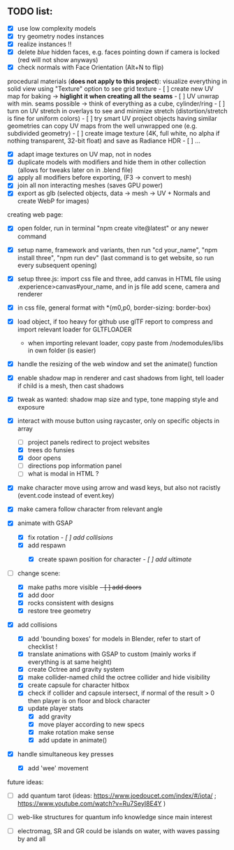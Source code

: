 ## TODO list:

- [x] use low complexity models
- [x] try geometry nodes instances
- [x] realize instances !!
- [x] delete *blue* hidden faces, e.g. faces pointing down if camera is locked (red will not show anyways)
- [x] check normals with Face Orientation (Alt+N to flip)

procedural materials (**does not apply to this project**):
visualize everything in solid view using "Texture" option to see grid texture
    - [ ] create new UV map for baking -> **higlight it when creating all the seams**
    - [ ] UV unwrap with min. seams possible -> think of everything as a cube, cylinder/ring
    - [ ] turn on UV stretch in overlays to see and minimize stretch (distortion/stretch is fine for uniform colors)
    - [ ] try smart UV project 
objects having similar geometries can copy UV maps from the well unwrapped one (e.g. subdivided geometry)
    - [ ] create image texture (4K, full white, no alpha if nothing transparent, 32-bit float) and save as Radiance HDR
    - [ ] ...


- [x] adapt image textures on UV map, not in nodes 
- [x] duplicate models with modifiers and hide them in other collection (allows for tweaks later on in .blend file)
- [x] apply all modifiers before exporting, (F3 -> convert to mesh)  
- [x] join all non interacting meshes (saves GPU power)
- [x] export as glb (selected objects, data -> mesh -> UV + Normals and create WebP for images)

creating web page:
- [x] open folder, run in terminal "npm create vite@latest" or any newer command
- [x] setup name, framework and variants, then run "cd your_name", "npm install three", "npm run dev" (last command is to get website, so run every subsequent opening)
- [x] setup three.js: import css file and three, add canvas in HTML file using .experience>canvas#your_name, and in js file add scene, camera and renderer
- [x] in css file, general format with *{m0,p0, border-sizing: border-box}
- [x] load object, if too heavy for github use glTF report to compress and import relevant loader for GLTFLOADER
    - when importing relevant loader, copy paste from /nodemodules/libs in own folder (is easier)

- [x] handle the resizing of the web window and set the animate() function
- [x] enable shadow map in renderer and cast shadows from light, tell loader if child is a mesh, then cast shadows
- [x] tweak as wanted: shadow map size and type, tone mapping style and exposure


- [x] interact with mouse button using raycaster, only on specific objects in array
    - [ ] project panels redirect to project websites
    - [x] trees do funsies
    - [x] door opens
    - [ ] directions pop information panel 
    - [ ] what is modal in HTML ?

- [x] make character move using arrow and wasd keys, but also not racistly (event.code instead of event.key)
- [x] make camera follow character from relevant angle
- [x] animate with GSAP
    - [x] fix rotation 
    *- [ ] add collisions*
    - [x] add respawn
        - [x] create spawn position for character
    *- [ ] add ultimate*
    

- [ ] change scene:
    - [x] make paths more visible
    ~~- [ ] add doors~~
    - [x] add door
    - [x] rocks consistent with designs
    - [x] restore tree geometry

- [x] add collisions
    - [x] add 'bounding boxes' for models in Blender, refer to start of checklist !
    - [x] translate animations with GSAP to custom (mainly works if everything is at same height)
    - [x] create Octree and gravity system
    - [x] make collider-named child the octree collider and hide visibility
    - [x] create capsule for character hitbox
    - [x] check if collider and capsule intersect, if normal of the result > 0 then player is on floor and block character
    - [x] update player stats
        - [x] add gravity
        - [x] move player according to new specs
        - [x] make rotation make sense
        - [x] add update in animate()

- [x] handle simultaneous key presses
    - [x] add 'wee' movement

future ideas:
- [ ] add quantum tarot (ideas: https://www.joedoucet.com/index/#/iota/ ; https://www.youtube.com/watch?v=Ru7SeyI8E4Y )
- [ ] web-like structures for quantum info knowledge since main interest
- [ ] electromag, SR and GR could be islands on water, with waves passing by and all 



